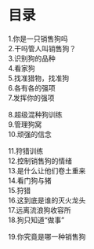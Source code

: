 # 目录
1.你是一只销售狗吗    
2.干吗管人叫销售狗？   
3.识别狗的品种   
4.看家狗    
5.找准猎物，找准狗    
6.各有各的强项    
7.发挥你的强项    

8.超级混种狗训练    
9.管理狗窝    
10.顽强的信念   

11.狩猎训练    
12.控制销售狗的情绪     
13.是什么让他们卷土重来     
14.看门狗与猪    
15.狩猎    
16.这到底是谁的灭火龙头        
17.远离流浪狗收容所    
18.狗只知道“做事”     

19.你究竟是哪一种销售狗    